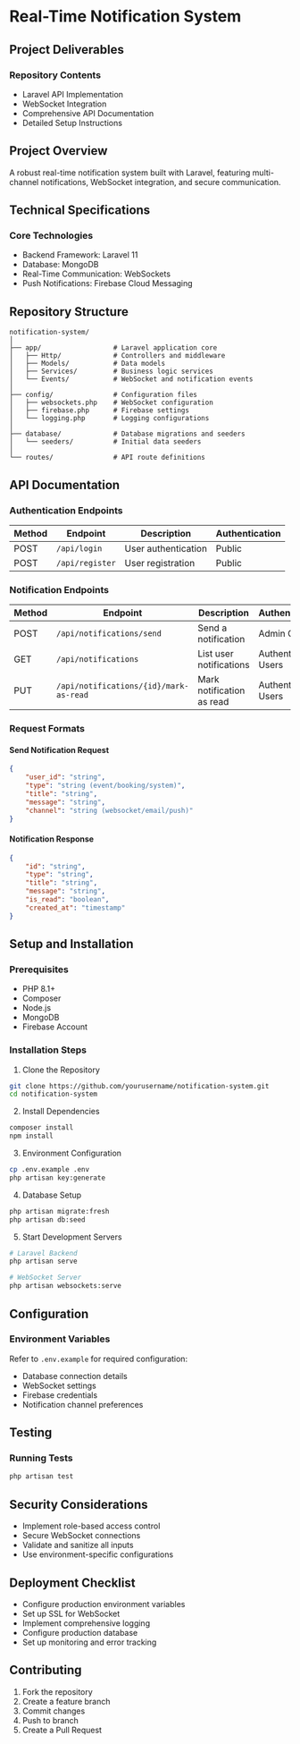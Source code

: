 # Real-Time Notification System

## Project Deliverables

### Repository Contents
- Laravel API Implementation
- WebSocket Integration
- Comprehensive API Documentation
- Detailed Setup Instructions

## Project Overview

A robust real-time notification system built with Laravel, featuring multi-channel notifications, WebSocket integration, and secure communication.

## Technical Specifications

### Core Technologies
- Backend Framework: Laravel 11
- Database: MongoDB
- Real-Time Communication: WebSockets
- Push Notifications: Firebase Cloud Messaging

## Repository Structure
```
notification-system/
│
├── app/                  # Laravel application core
│   ├── Http/             # Controllers and middleware
│   ├── Models/           # Data models
│   ├── Services/         # Business logic services
│   └── Events/           # WebSocket and notification events
│
├── config/               # Configuration files
│   ├── websockets.php    # WebSocket configuration
│   ├── firebase.php      # Firebase settings
│   └── logging.php       # Logging configurations
│
├── database/             # Database migrations and seeders
│   └── seeders/          # Initial data seeders
│
└── routes/               # API route definitions
```

## API Documentation

### Authentication Endpoints
| Method | Endpoint | Description | Authentication |
|--------|----------|-------------|----------------|
| POST | `/api/login` | User authentication | Public |
| POST | `/api/register` | User registration | Public |

### Notification Endpoints
| Method | Endpoint | Description | Authentication |
|--------|----------|-------------|----------------|
| POST | `/api/notifications/send` | Send a notification | Admin Only |
| GET | `/api/notifications` | List user notifications | Authenticated Users |
| PUT | `/api/notifications/{id}/mark-as-read` | Mark notification as read | Authenticated Users |

### Request Formats

#### Send Notification Request
```json
{
    "user_id": "string",
    "type": "string (event/booking/system)",
    "title": "string",
    "message": "string",
    "channel": "string (websocket/email/push)"
}
```

#### Notification Response
```json
{
    "id": "string",
    "type": "string",
    "title": "string",
    "message": "string",
    "is_read": "boolean",
    "created_at": "timestamp"
}
```

## Setup and Installation

### Prerequisites
- PHP 8.1+
- Composer
- Node.js
- MongoDB
- Firebase Account

### Installation Steps

1. Clone the Repository
```bash
git clone https://github.com/yourusername/notification-system.git
cd notification-system
```

2. Install Dependencies
```bash
composer install
npm install
```

3. Environment Configuration
```bash
cp .env.example .env
php artisan key:generate
```

4. Database Setup
```bash
php artisan migrate:fresh
php artisan db:seed
```

5. Start Development Servers
```bash
# Laravel Backend
php artisan serve

# WebSocket Server
php artisan websockets:serve
```

## Configuration

### Environment Variables
Refer to `.env.example` for required configuration:
- Database connection details
- WebSocket settings
- Firebase credentials
- Notification channel preferences

## Testing

### Running Tests
```bash
php artisan test
```

## Security Considerations
- Implement role-based access control
- Secure WebSocket connections
- Validate and sanitize all inputs
- Use environment-specific configurations

## Deployment Checklist
- Configure production environment variables
- Set up SSL for WebSocket
- Implement comprehensive logging
- Configure production database
- Set up monitoring and error tracking

## Contributing
1. Fork the repository
2. Create a feature branch
3. Commit changes
4. Push to branch
5. Create a Pull Request
